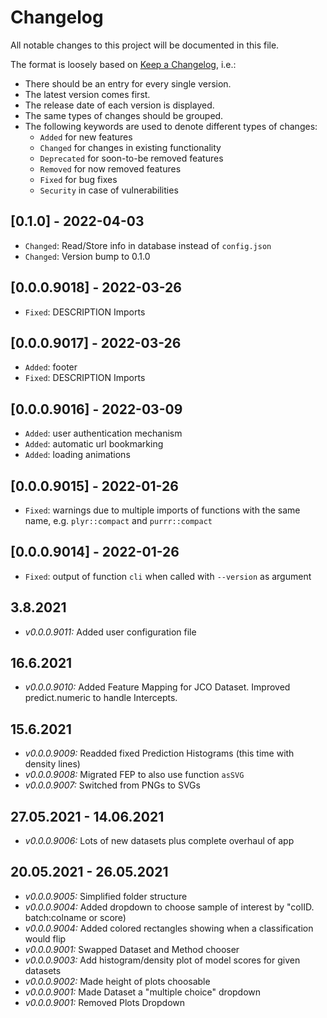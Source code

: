 # Changelog

All notable changes to this project will be documented in this file.

The format is loosely based on [Keep a Changelog](https://keepachangelog.com/en/1.0.0/), i.e.:

- There should be an entry for every single version.
- The latest version comes first.
- The release date of each version is displayed.
- The same types of changes should be grouped.
- The following keywords are used to denote different types of changes:
  - `Added` for new features
  - `Changed` for changes in existing functionality
  - `Deprecated` for soon-to-be removed features
  - `Removed` for now removed features
  - `Fixed` for bug fixes
  - `Security` in case of vulnerabilities

## [0.1.0] - 2022-04-03

- `Changed`: Read/Store info in database instead of `config.json`
- `Changed`: Version bump to 0.1.0

## [0.0.0.9018] - 2022-03-26

- `Fixed`: DESCRIPTION Imports

## [0.0.0.9017] - 2022-03-26

- `Added`: footer
- `Fixed`: DESCRIPTION Imports

## [0.0.0.9016] - 2022-03-09

- `Added`: user authentication mechanism
- `Added`: automatic url bookmarking
- `Added`: loading animations

## [0.0.0.9015] - 2022-01-26

- `Fixed`: warnings due to multiple imports of functions with the same name, e.g. `plyr::compact` and `purrr::compact`

## [0.0.0.9014] - 2022-01-26

- `Fixed`: output of function `cli` when called with `--version` as argument

## 3.8.2021

- *v0.0.0.9011:* Added user configuration file

## 16.6.2021

- *v0.0.0.9010:* Added Feature Mapping for JCO Dataset. Improved predict.numeric to handle Intercepts.

## 15.6.2021

- *v0.0.0.9009:* Readded fixed Prediction Histograms (this time with density lines)
- *v0.0.0.9008:* Migrated FEP to also use  function `asSVG`
- *v0.0.0.9007:* Switched from PNGs to SVGs

## 27.05.2021 - 14.06.2021

- *v0.0.0.9006:* Lots of new datasets plus complete overhaul of app

## 20.05.2021 - 26.05.2021

- *v0.0.0.9005:* Simplified folder structure
- *v0.0.0.9004:* Added dropdown to choose sample of interest by "colID. batch:colname or score)
- *v0.0.0.9004:* Added colored rectangles showing when a classification would flip
- *v0.0.0.9001:* Swapped Dataset and Method chooser
- *v0.0.0.9003:* Add histogram/density plot of model scores for given datasets
- *v0.0.0.9002:* Made height of plots choosable
- *v0.0.0.9001:* Made Dataset a "multiple choice" dropdown
- *v0.0.0.9001:* Removed Plots Dropdown
